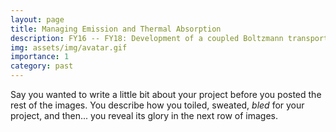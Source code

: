 ```yaml
---
layout: page
title: Managing Emission and Thermal Absorption
description: FY16 -- FY18: Development of a coupled Boltzmann transport equation framework for simulations of time-dependent phonon bottlenecks
img: assets/img/avatar.gif
importance: 1
category: past
---
```


Say you wanted to write a little bit about your project before you posted the rest of the images.
You describe how you toiled, sweated, _bled_ for your project, and then... you reveal its glory in the next row of images.
